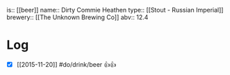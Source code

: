 is:: [[beer]]
name:: Dirty Commie Heathen
type:: [[Stout - Russian Imperial]]
brewery:: [[The Unknown Brewing Co]]
abv:: 12.4

# Log
- [x] [[2015-11-20]] #do/drink/beer 👍👍
